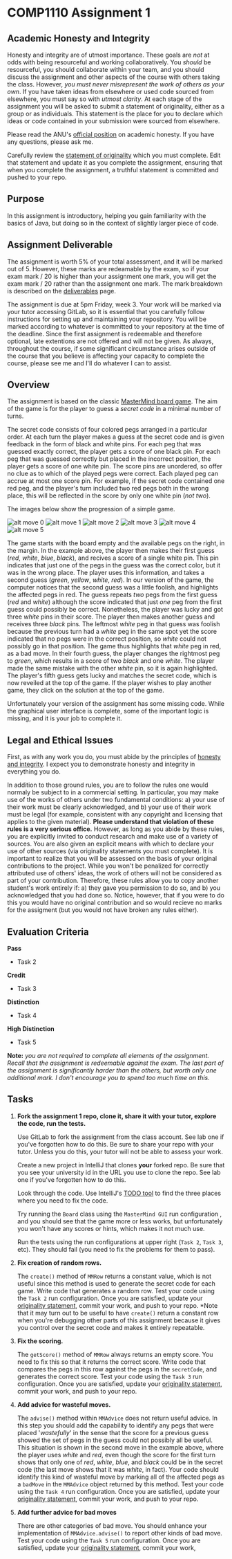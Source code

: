# COMP1110 Assignment 1

## Academic Honesty and Integrity

Honesty and integrity are of utmost importance. These goals are *not* at odds with being resourceful and working collaboratively. You *should* be resourceful, you should collaborate within your team, and you should discuss the assignment and other aspects of the course with others taking the class. However, *you must never misrepresent the work of others as your own*. If you have taken ideas from elsewhere or used code sourced from elsewhere, you must say so with *utmost clarity*. At each stage of the assignment you will be asked to submit a statement of originality, either as a group or as individuals. This statement is the place for you to declare which ideas or code contained in your submission were sourced from elsewhere.

Please read the ANU's [official position](http://academichonesty.anu.edu.au/) on academic honesty. If you have any questions, please ask me.

Carefully review the [statement of originality](originality.md) which you must complete.  Edit that statement and update it as you complete the assignment, ensuring that when you complete the assignment, a truthful statement is committed and pushed to your repo.

## Purpose

In this assignment is introductory, helping you gain familiarity with the basics of Java, but doing so in the context of slightly larger piece of code.

## Assignment Deliverable

The assignment is worth 5% of your total assessment, and it will be marked out of 5. However, these marks are redeamable by the exam, so if your exam mark / 20 is higher than your assignment one mark, you will get the exam mark / 20 rather than the assignment one mark. The mark breakdown is described on the [deliverables](http://cs.anu.edu.au/courses/COMP1110/deliverables.html#D1) page.

The assignment is due at 5pm Friday, week 3. Your work will be marked via your tutor accessing GitLab, so it is essential that you carefully follow instructions for setting up and maintaining your repository. You will be marked according to whatever is committed to your repository at the time of the deadline. Since the first assignment is redeemable and therefore optional, late extentions are not offered and will not be given. As always, throughout the course, if some significant circumstance arises outside of the course that you believe is affecting your capacity to complete the course, please see me and I'll do whatever I can to assist.

## Overview

The assignment is based on the classic [MasterMind board game](https://en.wikipedia.org/wiki/Mastermind_(board_game)).   The aim of the game is for the player to guess a *secret code* in a minimal number of turns.

The secret code consists of four colored pegs arranged in a particular order.  At each turn the player makes a guess at the secret code and is given feedback in the form of black and white pins.  For each peg that was guessed exactly correct, the player gets a score of one black pin.   For each peg that was guessed correctly but placed in the incorrect position, the player gets a score of one white pin.   The score pins are unordered, so offer no clue as to which of the played pegs were correct.   Each played peg can accrue at most one score pin.  For example, if the secret code contained one red peg, and the player's turn included two red pegs both in the wrong place, this will be reflected in the score by only one white pin (*not two*).

The images below show the progression of a simple game.

![alt move 0](assets/move0.png)
![alt move 1](assets/move1.png)
![alt move 2](assets/move2.png)
![alt move 3](assets/move3.png)
![alt move 4](assets/move4.png)
![alt move 5](assets/move5.png)

The game starts with the board empty and the available pegs on the right, in the margin.  In the example above, the player then makes their first guess (*red*, *white*, *blue*, *black*), and recives a score of a single white pin.   This pin indicates that just one of the pegs in the guess was the correct color, but it was in the wrong place.   The player uses this information, and takes a second guess (*green*, *yellow*, *white*, *red*).   In our version of the game, the computer notices that the second guess was a little foolish, and highlights the affected pegs in red.   The guess repeats *two* pegs from the first guess (*red* and *white*) although the score indicated that just *one* peg from the first guess could possibly be correct.   Nonetheless, the player was lucky and got three *white* pins in their score.  The player then makes another guess and receives three *black* pins.   The leftmost *white* peg in that guess was foolish because the previous turn had a *white* peg in the same spot yet the score indicated that no pegs were in the correct position, so *white* could not possibly go in that position.  The game thus highlights that *white* peg in red, as a bad move.   In their fourth guess, the player changes the rightmost peg to *green*, which results in a score of two *black* and one *white*.  The player made the same mistake with the other *white* pin, so it is again highlighted.  The player's fifth guess gets lucky and matches the secret code, which is now reveiled at the top of the game.   If the player wishes to play another game, they click on the solution at the top of the game.

Unfortunately your version of the assignment has some missing code.   While the graphical user interface is complete, some of the important logic is missing, and it is your job to complete it.
	
## Legal and Ethical Issues

First, as with any work you do, you must abide by the principles of [honesty and integrity](http://cs.anu.edu.au/courses/COMP1110/Integrity). I expect you to demonstrate honesty and integrity in everything you do.

In addition to those ground rules, you are to follow the rules one would normaly be subject to in a commercial setting. In particular, you may make use of the works of others under two fundamental conditions: a) your use of their work must be clearly acknowledged, and b) your use of their work must be legal (for example, consistent with any copyright and licensing that applies to the given material). **Please understand that violation of these rules is a very serious office.** However, as long as you abide by these rules, you are explicitly invited to conduct research and make use of a variety of sources. You are also given an explicit means with which to declare your use of other sources (via originality statements you must complete). It is important to realize that you will be assessed on the basis of your original contributions to the project. While you won't be penalized for correctly attributed use of others' ideas, the work of others will not be considered as part of your contribution. Therefore, these rules allow you to copy another student's work entirely if: a) they gave you permission to do so, and b) you acknowledged that you had done so. Notice, however, that if you were to do this you would have no original contribution and so would recieve no marks for the assigment (but you would not have broken any rules either).
	
## Evaluation Criteria

<a name="p"></a>
**Pass**
* Task 2

<a name="cr"></a>
**Credit**
* Task 3

<a name="d"></a>
**Distinction**
* Task 4

<a name="hd"></a>
**High Distinction**
* Task 5

**Note:** *you are not required to complete all elements of the assignment. Recall that the assignment is redeemable against the exam. The last part of the assignment is significantly harder than the others, but worth only one additional mark. I don't encourage you to spend too much time on this.*

## Tasks

1. **Fork the assignment 1 repo, clone it, share it with your tutor, explore the code, run the tests.**

    Use GitLab to fork the assignment from the class account.  See lab one if you've forgotten how to do this.   Be sure to share your repo with your tutor.   Unless you do this, your tutor will not be able to assess your work.

    Create a new project in IntelliJ that clones **your** forked repo.   Be sure that you see your university id in the URL you use to clone the repo.   See lab one if you've forgotten how to do this.

    Look through the code.   Use IntelliJ's [TODO tool](https://www.jetbrains.com/idea/help/viewing-todo-items.html) to find the three places where you need to fix the code.

    Try running the `Board` class using the `MasterMind GUI` run configuration , and you should see that the game more or less works, but unfortunately you won't have any scores or hints, which makes it not much use.

    Run the tests using the run configurations at upper right (`Task 2`, `Task 3`, etc).   They should fail (you need to fix the problems for them to pass).

2. **Fix creation of random rows.**

    The `create()` method of `MMRow` returns a constant value, which is not useful since this method is used to generate the secret code for each game.   Write code that generates a random row.   Test your code using the `Task 2` run configuration.  Once you are satisfied, update your [originality statement](originality.md), commit your work, and push to your repo.  *Note that it may turn out to be useful to have `create()` return a constant row when you're debugging other parts of this assignment because it gives you control over the secret code and makes it entirely repeatable.

3. **Fix the scoring.**

    The `getScore()` method of `MMRow` always returns an empty score.  You need to fix this so that it returns the correct score.   Write code that compares the pegs in this row against the pegs in the `secretCode`, and generates the correct score.   Test your code using the `Task 3` run configuration. Once you are satisfied, update your [originality statement](originality.md), commit your work, and push to your repo.

4.  **Add advice for wasteful moves.**

    The `advise()` method within `MMAdvice` does not return useful advice.   In this step you should add the capability to identify any pegs that were placed '*wastefully*' in the sense that the score for a previous guess showed the set of pegs in the guess could not possibly all be useful.   This situation is shown in the second move in the example above, where the player uses *white* and *red*, even though the score for the first turn shows that only one of *red*, *white*, *blue*, and *black* could be in the secret code (the last move shows that it was *white*, in fact).   Your code should identify this kind of wasteful move by marking all of the affected pegs as a `badMove` in the `MMAdvice` object returned by this method.   Test your code using the `Task 4` run configuration. Once you are satisfied, update your [originality statement](originality.md), commit your work, and push to your repo.

5. **Add further advice for bad moves**

    There are other categories of bad move.   You should enhance your implementation of `MMAdvice.advise()` to report other kinds of bad move.  Test your code using the `Task 5` run configuration.  Once you are satisfied, update your [originality statement](originality.md), commit your work, 
